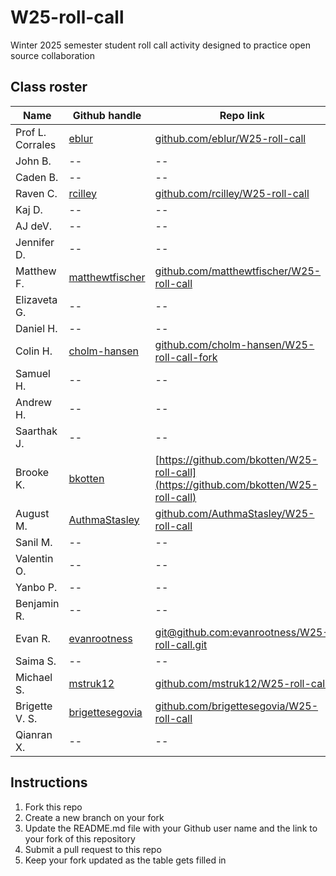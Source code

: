 # W25-roll-call
Winter 2025 semester student roll call activity designed to practice open source collaboration

## Class roster

| Name  | Github handle | Repo link |
|------|---------------|--------------|
| Prof L. Corrales | [eblur](https://github.com/eblur) | [github.com/eblur/W25-roll-call](https://github.com/eblur/W25-roll-call) |
| John B. | -- | -- |
| Caden B. | -- | -- |
| Raven C. | [rcilley](https://github.com/rcilley) | [github.com/rcilley/W25-roll-call](https://github.com/rcilley/W25-roll-call) |
| Kaj D. | -- | -- |
| AJ deV. | -- | -- |
| Jennifer D. | -- | -- |
| Matthew F. | [matthewtfischer](https://github.com/matthewtfischer) | [github.com/matthewtfischer/W25-roll-call](https://github.com/matthewtfischer/W25-roll-call) |
| Elizaveta G. | -- | -- |
| Daniel H. | -- | -- |
| Colin H. |[cholm-hansen](https://github.com/cholm-hansen) |[github.com/cholm-hansen/W25-roll-call-fork](https://github.com/cholm-hansen/W25-roll-call-fork) |
| Samuel H. | -- | -- |
| Andrew H. | -- | -- |
| Saarthak J. | -- | -- |
| Brooke K. | [bkotten](https://github.com/bkotten) | [https://github.com/bkotten/W25-roll-call](https://github.com/bkotten/W25-roll-call) |
| August M. | [AuthmaStasley](https://github.com/AuthmaStasley) | [github.com/AuthmaStasley/W25-roll-call](https://github.com/AuthmaStasley/W25-roll-call) |
| Sanil M. | -- | -- |
| Valentin O. | -- | -- |
| Yanbo P. | -- | -- |
| Benjamin R. | -- | -- |
| Evan R. | [evanrootness](https://github.com/evanrootness) | [git@github.com:evanrootness/W25-roll-call.git](https://github.com/evanrootness) |
| Saima S. | -- | -- |
| Michael S. | [mstruk12](https://github.com/mstruk) | [github.com/mstruk12/W25-roll-call](https://github.com/mstruk12/W25-roll-call) |
| Brigette V. S. | [brigettesegovia](https://github.com/brigettesegovia) | [github.com/brigettesegovia/W25-roll-call](https://github.com/brigettesegovia/W25-roll-call) |
| Qianran X. | -- | -- |

## Instructions

1. Fork this repo
2. Create a new branch on your fork
3. Update the README.md file with your Github user name and the link to your fork of this repository
4. Submit a pull request to this repo
5. Keep your fork updated as the table gets filled in
